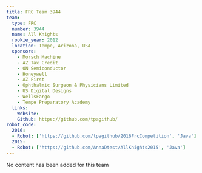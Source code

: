 ```yaml
---
title: FRC Team 3944
team:
  type: FRC
  number: 3944
  name: All Knights
  rookie_year: 2012
  location: Tempe, Arizona, USA
  sponsors:
    - Morsch Machine
    - AZ Tax Credit
    - ON Semiconductor
    - Honeywell
    - AZ First
    - Ophthalmic Surgeon & Physicians Limited
    - US Digital Designs
    - WellsFargo
    - Tempe Preparatory Academy
  links:
    Website: 
    Github: https://github.com/tpagithub/
robot_code:
  2016:
  - Robot: ['https://github.com/tpagithub/2016FrcCompetition', 'Java']
  2015:
  - Robot: ['https://github.com/AnnaDtest/AllKnights2015', 'Java']
---
```

No content has been added for this team
